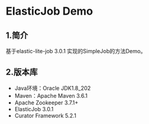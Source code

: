 # ElasticJob Demo
## 1.简介
基于elastic-lite-job 3.0.1 实现的SimpleJob的方法Demo。


## 2.版本库
* Java环境：Oracle JDK1.8_202
* Maven：Apache Maven 3.6.1
* Apache Zookeeper 3.7.1+
* ElasticJob 3.0.1
* Curator Framework 5.2.1


